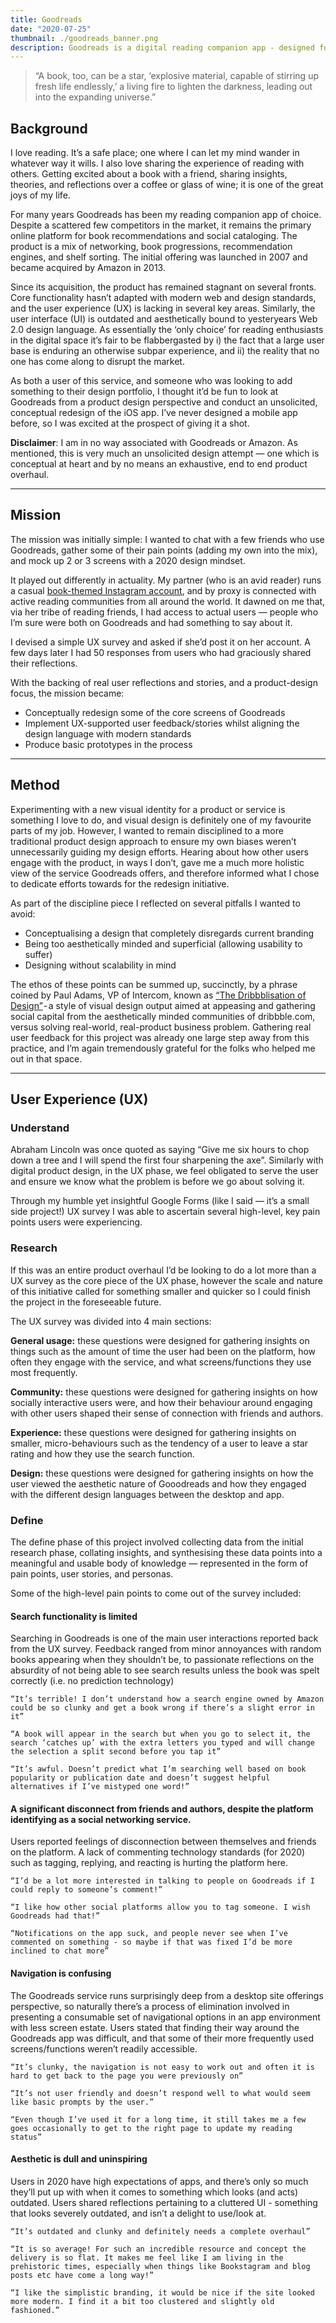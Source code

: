 ```yaml
---
title: Goodreads
date: "2020-07-25"
thumbnail: ./goodreads_banner.png
description: Goodreads is a digital reading companion app - designed for tracking reading progress, social cataloguing, and more. As an avid user of this service, and as a designer who saw potential to expand it's offerings, I curated a conceptual redesign of their iOS app.
---
```


>“A book, too, can be a star, ‘explosive material, capable of stirring up fresh life endlessly,’ a living fire to lighten the darkness, leading out into the expanding universe.”

## Background
I love reading. It’s a safe place; one where I can let my mind wander in whatever way it wills. I also love sharing the experience of reading with others. Getting excited about a book with a friend, sharing insights, theories, and reflections over a coffee or glass of wine; it is one of the great joys of my life.

For many years Goodreads has been my reading companion app of choice. Despite a scattered few competitors in the market, it remains the primary online platform for book recommendations and social cataloging. The product is a mix of networking, book progressions, recommendation engines, and shelf sorting. The initial offering was launched in 2007 and became acquired by Amazon in 2013.

Since its acquisition, the product has remained stagnant on several fronts. Core functionality hasn’t adapted with modern web and design standards, and the user experience (UX) is lacking in several key areas. Similarly, the user interface (UI) is outdated and aesthetically bound to yesteryears Web 2.0 design language. As essentially the ‘only choice’ for reading enthusiasts in the digital space it’s fair to be flabbergasted by i) the fact that a large user base is enduring an otherwise subpar experience, and ii) the reality that no one has come along to disrupt the market.

As both a user of this service, and someone who was looking to add something to their design portfolio, I thought it’d be fun to look at Goodreads from a product design perspective and conduct an unsolicited, conceptual redesign of the iOS app. I’ve never designed a mobile app before, so I was excited at the prospect of giving it a shot.

**Disclaimer**: I am in no way associated with Goodreads or Amazon. As mentioned, this is very much an unsolicited design attempt — one which is conceptual at heart and by no means an exhaustive, end to end product overhaul.

---

## Mission

The mission was initially simple: I wanted to chat with a few friends who use Goodreads, gather some of their pain points (adding my own into the mix), and mock up 2 or 3 screens with a 2020 design mindset.

It played out differently in actuality. My partner (who is an avid reader) runs a casual [book-themed Instagram account](https://www.instagram.com/laura_reads_/), and by proxy is connected with active reading communities from all around the world. It dawned on me that, via her tribe of reading friends, I had access to actual users — people who I’m sure were both on Goodreads and had something to say about it.

I devised a simple UX survey and asked if she’d post it on her account. A few days later I had 50 responses from users who had graciously shared their reflections.

With the backing of real user reflections and stories, and a product-design focus, the mission became:

* Conceptually redesign some of the core screens of Goodreads
* Implement UX-supported user feedback/stories whilst aligning the design language with modern standards
* Produce basic prototypes in the process

---

## Method

Experimenting with a new visual identity for a product or service is something I love to do, and visual design is definitely one of my favourite parts of my job. However, I wanted to remain disciplined to a more traditional product design approach to ensure my own biases weren’t unnecessarily guiding my design efforts. Hearing about how other users engage with the product, in ways I don’t, gave me a much more holistic view of the service Goodreads offers, and therefore informed what I chose to dedicate efforts towards for the redesign initiative.

As part of the discipline piece I reflected on several pitfalls I wanted to avoid:

* Conceptualising a design that completely disregards current branding
* Being too aesthetically minded and superficial (allowing usability to suffer)
* Designing without scalability in mind

The ethos of these points can be summed up, succinctly, by a phrase coined by Paul Adams, VP of Intercom, known as [“The Dribbblisation of Design”](https://medium.com/intercom-inside/the-dribbblisation-of-design-406422ccb026) - a style of visual design output aimed at appeasing and gathering social capital from the aesthetically minded communities of dribbble.com, versus solving real-world, real-product business problem. Gathering real user feedback for this project was already one large step away from this practice, and I’m again tremendously grateful for the folks who helped me out in that space.

---

## User Experience (UX)

### Understand

Abraham Lincoln was once quoted as saying “Give me six hours to chop down a tree and I will spend the first four sharpening the axe”. Similarly with digital product design, in the UX phase, we feel obligated to serve the user and ensure we know what the problem is before we go about solving it.

Through my humble yet insightful Google Forms (like I said — it’s a small side project!) UX survey I was able to ascertain several high-level, key pain points users were experiencing.

### Research

If this was an entire product overhaul I’d be looking to do a lot more than a UX survey as the core piece of the UX phase, however the scale and nature of this initiative called for something smaller and quicker so I could finish the project in the foreseeable future.

The UX survey was divided into 4 main sections:

**General usage:** these questions were designed for gathering insights on things such as the amount of time the user had been on the platform, how often they engage with the service, and what screens/functions they use most frequently.

**Community:** these questions were designed for gathering insights on how socially interactive users were, and how their behaviour around engaging with other users shaped their sense of connection with friends and authors.

**Experience:** these questions were designed for gathering insights on smaller, micro-behaviours such as the tendency of a user to leave a star rating and how they use the search function.

**Design:** these questions were designed for gathering insights on how the user viewed the aesthetic nature of Gooodreads and how they engaged with the different design languages between the desktop and app.

### Define

The define phase of this project involved collecting data from the initial research phase, collating insights, and synthesising these data points into a meaningful and usable body of knowledge — represented in the form of pain points, user stories, and personas.

Some of the high-level pain points to come out of the survey included:

#### Search functionality is limited

Searching in Goodreads is one of the main user interactions reported back from the UX survey. Feedback ranged from minor annoyances with random books appearing when they shouldn’t be, to passionate reflections on the absurdity of not being able to see search results unless the book was spelt correctly (i.e. no prediction technology)

```
“It’s terrible! I don’t understand how a search engine owned by Amazon could be so clunky and get a book wrong if there’s a slight error in it”
```
```
“A book will appear in the search but when you go to select it, the search ‘catches up’ with the extra letters you typed and will change the selection a split second before you tap it”
```
```
“It’s awful. Doesn’t predict what I’m searching well based on book popularity or publication date and doesn’t suggest helpful alternatives if I’ve mistyped one word!”
```

#### A significant disconnect from friends and authors, despite the platform identifying as a social networking service.

Users reported feelings of disconnection between themselves and friends on the platform. A lack of commenting technology standards (for 2020) such as tagging, replying, and reacting is hurting the platform here.

```
“I’d be a lot more interested in talking to people on Goodreads if I could reply to someone’s comment!”
```
```
“I like how other social platforms allow you to tag someone. I wish Goodreads had that!”
```
```
“Notifications on the app suck, and people never see when I’ve commented on something - so maybe if that was fixed I’d be more inclined to chat more”
```

#### Navigation is confusing

The Goodreads service runs surprisingly deep from a desktop site offerings perspective, so naturally there’s a process of elimination involved in presenting a consumable set of navigational options in an app environment with less screen estate. Users stated that finding their way around the Goodreads app was difficult, and that some of their more frequently used screens/functions weren’t readily accessible.

```
“It’s clunky, the navigation is not easy to work out and often it is hard to get back to the page you were previously on”
```
```
“It’s not user friendly and doesn’t respond well to what would seem like basic prompts by the user.”
```
```
“Even though I’ve used it for a long time, it still takes me a few goes occasionally to get to the right page to update my reading status”
```

#### Aesthetic is dull and uninspiring

Users in 2020 have high expectations of apps, and there’s only so much they’ll put up with when it comes to something which looks (and acts) outdated. Users shared reflections pertaining to a cluttered UI - something that looks severely outdated, and isn’t a delight to use/look at.

```
“It’s outdated and clunky and definitely needs a complete overhaul”
```
```
“It is so average! For such an incredible resource and concept the delivery is so flat. It makes me feel like I am living in the prehistoric times, especially when things like Bookstagram and blog posts etc have come a long way!”
```
```
“I like the simplistic branding, it would be nice if the site looked more modern. I find it a bit too clustered and slightly old fashioned.”
```

<!-- <div class="kg-card kg-image-card kg-width-wide">

![Darkness](./new_home.png)

</div> -->